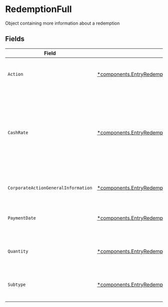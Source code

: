 # RedemptionFull

Object containing more information about a redemption


## Fields

| Field                                                                                                                                               | Type                                                                                                                                                | Required                                                                                                                                            | Description                                                                                                                                         | Example                                                                                                                                             |
| --------------------------------------------------------------------------------------------------------------------------------------------------- | --------------------------------------------------------------------------------------------------------------------------------------------------- | --------------------------------------------------------------------------------------------------------------------------------------------------- | --------------------------------------------------------------------------------------------------------------------------------------------------- | --------------------------------------------------------------------------------------------------------------------------------------------------- |
| `Action`                                                                                                                                            | [*components.EntryRedemptionFullAction](../../models/components/entryredemptionfullaction.md)                                                       | :heavy_minus_sign:                                                                                                                                  | Corresponds to whether the entry is incoming outgoing                                                                                               | INCOMING                                                                                                                                            |
| `CashRate`                                                                                                                                          | [*components.EntryRedemptionFullCashRate](../../models/components/entryredemptionfullcashrate.md)                                                   | :heavy_minus_sign:                                                                                                                                  | The rate (raw value, not a percentage, example: 50% will be .5 in this field) at which cash will be disbursed to the shareholder                    | {<br/>"value": "0.25"<br/>}                                                                                                                         |
| `CorporateActionGeneralInformation`                                                                                                                 | [*components.EntryRedemptionFullCorporateActionGeneralInformation](../../models/components/entryredemptionfullcorporateactiongeneralinformation.md) | :heavy_minus_sign:                                                                                                                                  | Common fields for corporate actions                                                                                                                 |                                                                                                                                                     |
| `PaymentDate`                                                                                                                                       | [*components.EntryRedemptionFullPaymentDate](../../models/components/entryredemptionfullpaymentdate.md)                                             | :heavy_minus_sign:                                                                                                                                  | The anticipated payment date at the depository.                                                                                                     | {<br/>"day": 14,<br/>"month": 5,<br/>"year": 2024<br/>}                                                                                             |
| `Quantity`                                                                                                                                          | [*components.EntryRedemptionFullQuantity](../../models/components/entryredemptionfullquantity.md)                                                   | :heavy_minus_sign:                                                                                                                                  | Corresponds to the position's trade quantity                                                                                                        | {<br/>"value": "0.25"<br/>}                                                                                                                         |
| `Subtype`                                                                                                                                           | [*components.EntryRedemptionFullSubtype](../../models/components/entryredemptionfullsubtype.md)                                                     | :heavy_minus_sign:                                                                                                                                  | Corresponds to the subtype of corporaction type                                                                                                     | LIQUIDATION                                                                                                                                         |